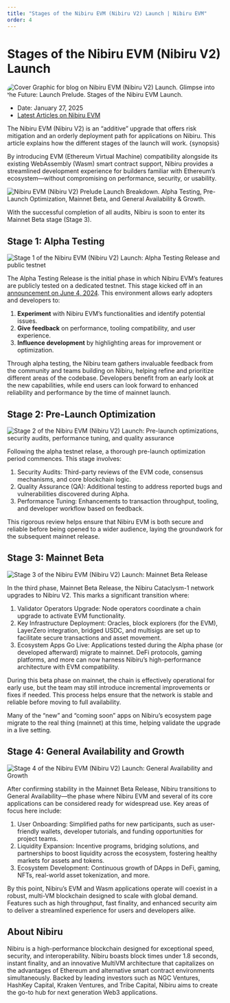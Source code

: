 ```yaml
---
title: "Stages of the Nibiru EVM (Nibiru V2) Launch | Nibiru EVM"
order: 4
---
```


# Stages of the Nibiru EVM (Nibiru V2) Launch

<img src="../../img/evm/prelude-cover.png" 
  alt="Cover Graphic for blog on Nibiru EVM (Nibiru V2) Launch. Glimpse into the Future: Launch Prelude. Stages of the Nibiru EVM Launch." 
  style="border-radius: 1.0rem;" >

- Date: January 27, 2025
- [Latest Articles on Nibiru EVM](./README.md)

The Nibiru EVM (Nibiru V2) is an “additive” upgrade that offers risk mitigation and an orderly deployment path for applications on Nibiru. This article explains how the different stages of the launch will work.  {synopsis}

By introducing EVM (Ethereum Virtual Machine) compatibility alongside its existing WebAssembly (Wasm) smart contract support, Nibiru provides a streamlined development experience for builders familiar with Ethereum’s ecosystem—without compromising on performance, security, or usability.

<img src="../../img/evm/prelude-breakdown.png" alt="Nibiru EVM (Nibiru V2) Prelude Launch Breakdown. Alpha Testing, Pre-Launch Optimization, Mainnet Beta, and General Availability & Growth.">

With the successful completion of all audits, Nibiru is soon to enter its Mainnet
Beta stage (Stage 3).

## Stage 1: Alpha Testing

<img src="../../img/evm/prelude-stage-1.png" alt="Stage 1 of the Nibiru EVM (Nibiru V2) Launch: Alpha Testing Release and public testnet">

The Alpha Testing Release is the initial phase in which Nibiru EVM’s features are
publicly tested on a dedicated testnet. This stage kicked off in an [announcement
on June 4, 2024](./evm-alpha-test.md). This environment allows early adopters
and developers to:

1. **Experiment** with Nibiru EVM’s functionalities and identify potential issues.
2. **Give feedback** on performance, tooling compatibility, and user experience.
3. **Influence development** by highlighting areas for improvement or optimization.

Through alpha testing, the Nibiru team gathers invaluable feedback from the
community and teams building on Nibiru, helping refine and prioritize different
areas of the codebase. Developers benefit from an early look at the new
capabilities, while end users can look forward to enhanced reliability and
performance by the time of mainnet launch.

## Stage 2: Pre-Launch Optimization

<img src="../../img/evm/prelude-stage-2.png" alt="Stage 2 of the Nibiru EVM (Nibiru V2) Launch: Pre-launch
   optimizations, security audits, performance tuning, and quality assurance">

Following the alpha testnet relase, a thorough pre-launch optimization period commences. This stage involves:

1. Security Audits: Third-party reviews of the EVM code, consensus mechanisms,
   and core blockchain logic.
2. Quality Assurance (QA): Additional testing to address reported bugs and
   vulnerabilities discovered during Alpha.
3. Performance Tuning: Enhancements to transaction throughput, tooling, and
   developer workflow based on feedback. 

This rigorous review helps ensure that Nibiru EVM is both secure and reliable
before being opened to a wider audience, laying the groundwork for the subsequent
mainnet release.

## Stage 3: Mainnet Beta

<img src="../../img/evm/prelude-stage-3.png" alt="Stage 3 of the Nibiru EVM (Nibiru V2) Launch: Mainnet Beta Release">

In the third phase, Mainnet Beta Release, the Nibiru Cataclysm-1 network upgrades
to Nibiru V2. This marks a significant transition where:

1. Validator Operators Upgrade: Node operators coordinate a chain upgrade to
   activate EVM functionality.
2. Key Infrastructure Deployment: Oracles, block explorers (for the EVM),
   LayerZero integration, bridged USDC, and multisigs are set up to facilitate
secure transactions and asset movement.
3. Ecosystem Apps Go Live: Applications tested during the Alpha phase (or
   developed afterward) migrate to mainnet. DeFi protocols, gaming platforms, and
more can now harness Nibiru’s high-performance architecture with EVM
compatibility. 

During this beta phase on mainnet, the chain is effectively
operational for early use, but the team may still introduce incremental
improvements or fixes if needed. This process helps ensure that
the network is stable and reliable before moving to full availability.

Many of the “new” and “coming soon” apps on Nibiru’s ecosystem page migrate to
the real thing (mainnet) at this time, helping validate the upgrade in a live
setting.

## Stage 4: General Availability and Growth

<img src="../../img/evm/prelude-stage-4.png" alt="Stage 4 of the Nibiru EVM (Nibiru V2) Launch: General Availability and Growth">

After confirming stability in the Mainnet Beta Release, Nibiru transitions to
General Availability—the phase where Nibiru EVM and several of its core
applications can be considered ready for
widespread use. Key areas of focus here include:

1. User Onboarding: Simplified paths for new participants, such as user-friendly
   wallets, developer tutorials, and funding opportunities for project teams.
2. Liquidity Expansion: Incentive programs, bridging solutions, and partnerships
   to boost liquidity across the ecosystem, fostering healthy markets for assets
and tokens.
3. Ecosystem Development: Continuous growth of DApps in DeFi, gaming, NFTs,
   real-world asset tokenization, and more. 

By this point, Nibiru’s EVM and Wasm applications operate will coexist in a
robust, multi-VM blockchain designed to scale with global demand. Features such
as high throughput, fast finality, and enhanced security aim to deliver a
streamlined experience for users and developers alike.


## About Nibiru

Nibiru is a high-performance blockchain designed for exceptional speed, security,
and interoperability. Nibiru boasts block times under 1.8 seconds, instant
finality, and an innovative MultiVM architecture that capitalizes on the
advantages of Ethereum and alternative smart contract environments
simultaneously. Backed by leading investors such as NGC Ventures, HashKey
Capital, Kraken Ventures, and Tribe Capital, Nibiru aims to create the go-to hub
for next generation Web3 applications.
